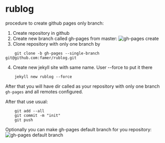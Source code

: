 # rublog
procedure to create github pages only branch:

1. Create repository in github
2. Create new branch called gh-pages from master: ![gh-pages create](https://pages.github.com/images/create-branch@2x.png)
3. Clone repository with only one branch by
```	
	git clone -b gh-pages --single-branch git@github.com:famer/rublog.git 
```

4. Create new jekyll site with same name. User --force to put it there
```		
	jekyll new rublog --force
```

After that you will have dir called as your repository with only one branch `gh-pages` and all remotes configured.

After that use usual:
```	
	git add --all
	git commit -m "init"
	git push
```

Optionally you can make gh-pages default branch for you repository:
![gh-pages default branch](https://pages.github.com/images/default-branch@2x.png)
